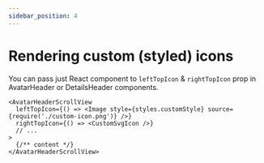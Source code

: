 ```yaml
---
sidebar_position: 4
---
```


# Rendering custom (styled) icons

You can pass just React component to `leftTopIcon` & `rightTopIcon` prop in AvatarHeader or DetailsHeader components.

```tsx
<AvatarHeaderScrollView
  leftTopIcon={() => <Image style={styles.customStyle} source={require('./custom-icon.png')} />}
  rightTopIcon={() => <CustomSvgIcon />}
  // ...
>
  {/** content */}
</AvatarHeaderScrollView>
```
